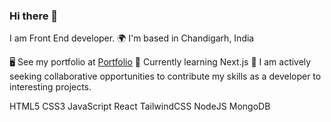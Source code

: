 ### Hi there 👋

<!--
**nakuldevkhajuria/nakuldevkhajuria** is a ✨ _special_ ✨ repository because its `README.md` (this file) appears on your GitHub profile.

Here are some ideas to get you started:

- 🔭 I’m currently working on ...
- 🌱 I’m currently learning ...
- 👯 I’m looking to collaborate on ...
- 🤔 I’m looking for help with ...
- 💬 Ask me about ...
- 📫 How to reach me: ...
- 😄 Pronouns: ...
- ⚡ Fun fact: ...
-->

I am Front End developer.
🌍  I'm based in Chandigarh, India

🖥️  See my portfolio at <a href="https://portfolio-sigma-rouge-20.vercel.app/" rel="nofollow">Portfolio</a>
🧠  Currently learning Next.js
🤝  I am actively seeking collaborative opportunities to contribute my skills as a developer to interesting projects.

HTML5   CSS3   JavaScript   React   TailwindCSS NodeJS MongoDB


